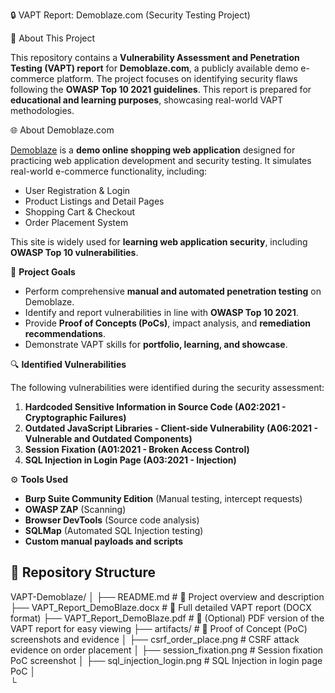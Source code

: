 🔒 VAPT Report: Demoblaze.com (Security Testing Project)



 

📜 About This Project

This repository contains a **Vulnerability Assessment and Penetration Testing (VAPT) report** for **Demoblaze.com**, a publicly available demo e-commerce platform. The project focuses on identifying security flaws following the **OWASP Top 10 2021 guidelines**. This report is prepared for **educational and learning purposes**, showcasing real-world VAPT methodologies.



 🌐 About Demoblaze.com

[Demoblaze](https://dev.demoblaze.com/) is a **demo online shopping web application** designed for practicing web application development and security testing. It simulates real-world e-commerce functionality, including:

- User Registration & Login
- Product Listings and Detail Pages
- Shopping Cart & Checkout
- Order Placement System

This site is widely used for **learning web application security**, including **OWASP Top 10 vulnerabilities**.



🚀 **Project Goals**

- Perform comprehensive **manual and automated penetration testing** on Demoblaze.
- Identify and report vulnerabilities in line with **OWASP Top 10 2021**.
- Provide **Proof of Concepts (PoCs)**, impact analysis, and **remediation recommendations**.
- Demonstrate VAPT skills for **portfolio, learning, and showcase**.



 🔍 **Identified Vulnerabilities**

The following vulnerabilities were identified during the security assessment:

1. **Hardcoded Sensitive Information in Source Code (A02:2021 - Cryptographic Failures)**
2. **Outdated JavaScript Libraries - Client-side Vulnerability (A06:2021 - Vulnerable and Outdated Components)**
3. **Session Fixation (A01:2021 - Broken Access Control)**
4. **SQL Injection in Login Page (A03:2021 - Injection)**
   


 ⚙️ **Tools Used**

- **Burp Suite Community Edition** (Manual testing, intercept requests)
- **OWASP ZAP** (Scanning)
- **Browser DevTools** (Source code analysis)
- **SQLMap** (Automated SQL Injection testing)
- **Custom manual payloads and scripts**


## 📂 **Repository Structure**
VAPT-Demoblaze/
│
├── README.md                    # 📄 Project overview and description
├── VAPT_Report_DemoBlaze.docx   # 📝 Full detailed VAPT report (DOCX format)
├── VAPT_Report_DemoBlaze.pdf    # 📄 (Optional) PDF version of the VAPT report for easy viewing
├── artifacts/                   # 📸 Proof of Concept (PoC) screenshots and evidence
│   ├── csrf_order_place.png     # CSRF attack evidence on order placement
│   ├── session_fixation.png     # Session fixation PoC screenshot
│   ├── sql_injection_login.png # SQL Injection in login page PoC
│  
└

